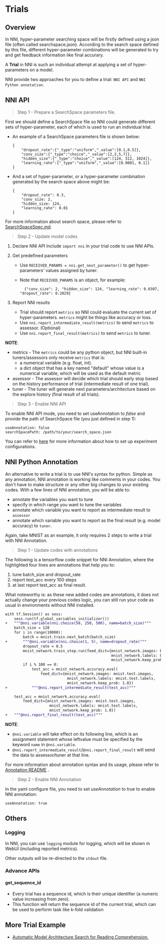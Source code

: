 # Trials

## Overview

In NNI, hyper-parameter searching space will be firstly defined using a json file (often called searchspace.json). According to the search space defined by this file, different hyper-parameter combinations will be generated to try and get feedback information like final accurary.

A **Trial** in NNI is such an individual attempt at applying a set of hyper-parameters on a model. 



NNI provide two approaches for you to define a trial: `NNI API` and `NNI Python annotation`.

## NNI API
> Step 1 - Prepare a SearchSpace parameters file. 

First we should define a SearchSpace file so NNI could generate different sets of hyper-parameter, each of which is used to run an individual trial.

- An example of a SearchSpace parameters file is shown below: 
    ```
    {
        "dropout_rate":{"_type":"uniform","_value":[0.1,0.5]},
        "conv_size":{"_type":"choice","_value":[2,3,5,7]},
        "hidden_size":{"_type":"choice","_value":[124, 512, 1024]},
        "learning_rate":{"_type":"uniform","_value":[0.0001, 0.1]}
    }
    ```

- And a set of hyper-parameter, or a hyper-parameter combination generated by the search space above might be:
    ```
    {
        "dropout_rate": 0.3,
        "conv_size: 2,
        "hidden_size: 124,
        "learning_rate": 0.01
    }
    ```

For more information about search space, please refer to [SearchSpaceSpec.md](SearchSpaceSpec.md).

> Step 2 - Update model codes

1. Declare NNI API
    Include `import nni` in your trial code to use NNI APIs. 

2. Get predefined parameters
    
    - Use `RECEIVED_PARAMS = nni.get_next_parameter()` to get hyper-parameters' values assigned by tuner.
    - Note that `RECEIVED_PARAMS` is an object, for example: 

            {"conv_size": 2, "hidden_size": 124, "learning_rate": 0.0307, "dropout_rate": 0.2029}

3. Report NNI results

    - Trial should report `metrics` so NNI could evaluate the current set of hyper-parameters. `metrics` might be things like accuracy or loss.
    - Use `nni.report_intermediate_result(metrics)` to send `metrics` to assessor. (Optional)
    - Use `nni.report_final_result(metrics)` to send `metrics` to tuner. 



**NOTE**: 

- metrics - The `metrics` could be any python object, but NNI built-in tuners/assessors only receive `metrics` that is:
  - a numerical variable (e.g. float, int).
  - a dict object that has a key named "default" whose value is a numerical variable, which will be used as the default metric
- assessor - The assessor will decide which trial should early stop based on the history performance of trial (intermediate result of one trial).
- tuner    - The tuner will generate next parameters/architecture based on the explore history (final result of all trials).


> Step 3 - Enable NNI API

To enable NNI API mode, you need to set useAnnotation to *false* and provide the path of SearchSpace file (you just defined in step 1):

```
useAnnotation: false
searchSpacePath: /path/to/your/search_space.json
```

You can refer to [here](ExperimentConfig.md) for more information about how to set up experiment configurations.


## NNI Python Annotation

An alternative to write a trial is to use NNI's syntax for python. Simple as any annotation, NNI annotation is working like comments in your codes. You don't have to make structure or any other big changes to your existing codes. With a few lines of NNI annotation, you will be able to:

* annotate the variables you want to tune 
* specify in which range you want to tune the variables
* annotate which variable you want to report as intermediate result to `assessor`
* annotate which variable you want to report as the final result (e.g. model accuracy) to `tuner`. 

Again, take MNIST as an example, it only requires 2 steps to write a trial with NNI Annotation.

> Step 1 - Update codes with annotations 

The following is a tensorflow code snippet for NNI Annotation, where the highlighted four lines are annotations that help you to: 
  1. tune batch\_size and dropout\_rate
  2. report test\_acc every 100 steps
  3. at last report test\_acc as final result.

What noteworthy is: as these new added codes are annotations, it does not actually change your previous codes logic, you can still run your code as usual in environments without NNI installed.

```diff
with tf.Session() as sess:
    sess.run(tf.global_variables_initializer())
+   """@nni.variable(nni.choice(50, 250, 500), name=batch_size)"""
    batch_size = 128
    for i in range(10000):
        batch = mnist.train.next_batch(batch_size)
+       """@nni.variable(nni.choice(1, 5), name=dropout_rate)"""
        dropout_rate = 0.5
        mnist_network.train_step.run(feed_dict={mnist_network.images: batch[0],
                                                mnist_network.labels: batch[1],
                                                mnist_network.keep_prob: dropout_rate})
        if i % 100 == 0:
            test_acc = mnist_network.accuracy.eval(
                feed_dict={mnist_network.images: mnist.test.images,
                            mnist_network.labels: mnist.test.labels,
                            mnist_network.keep_prob: 1.0})
+           """@nni.report_intermediate_result(test_acc)"""

    test_acc = mnist_network.accuracy.eval(
        feed_dict={mnist_network.images: mnist.test.images,
                    mnist_network.labels: mnist.test.labels,
                    mnist_network.keep_prob: 1.0})
+   """@nni.report_final_result(test_acc)"""
```

**NOTE**: 
- `@nni.variable` will take effect on its following line, which is an assignment statement whose leftvalue must be specified by the keyword `name` in `@nni.variable`.
- `@nni.report_intermediate_result`/`@nni.report_final_result` will send the data to assessor/tuner at that line. 

For more information about annotation syntax and its usage, please refer to [Annotation README](../tools/nni_annotation/README.md) . 


>Step 2 - Enable NNI Annotation

In the yaml configure file, you need to set *useAnnotation* to true to enable NNI annotation:
```
useAnnotation: true
```

## Others

### Logging

In NNI, you can use `logging` module for logging, which will be shown in WebUI (including reported metrics).

Other outputs will be re-directed to the `stdout` file.

### Advance APIs

#### get_sequence_id

- Every trial has a sequence id, which is their unique identifier (a numeric value increasing from zero).
- This function will return the sequence id of the current trial, which can be used to perform task like k-fold validation

## More Trial Example
* [Automatic Model Architecture Search for Reading Comprehension.](../examples/trials/ga_squad/README.md)
